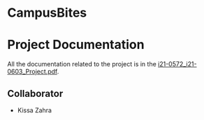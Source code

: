 ﻿# CampusBites
# Project Documentation

All the documentation related to the project is in the [i21-0572_i21-0603_Project.pdf](/i21-0572_i21-0603_Project.pdf).

## Collaborator
- Kissa Zahra
